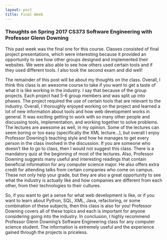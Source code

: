 ```yaml
---
layout: post
title: Final Week
---
```


### Thoughts on Spring 2017 CS373 Software Engineering with Professor Glenn Downing
This past week was the final one for this course. Classes consisted of final project presentations, which were interesting because it provided an opportunity to see how other groups designed and implemented their websites. We were also able to see how others used certain tools and if they used different tools. I also took the second exam and did well!

The remainder of this post will be about my thoughts on the class. Overall, I think this class is an awesome course to take if you want to get a taste of what it is like working in the industry. I say that because of the group projects. Each project had 5-6 group members and was split up into phases. The project required the use of certain tools that are relevant to the industry. Overall, I thoroughly enjoyed working on the project and learned a lot of new information about tools and how web development works in general. It was exciting getting to work with so many other people and discussing tools, implementation, and working together to solve problems. The lectures are awesome as well, in my opinion. Some of the lectures can seem boring or too easy (specifically the XML lecture…), but overall I enjoy Professor Downing’s teaching style and how he manages to get every person in the class involved in the discussion. If you are someone who doesn’t like to go to class, then I would not suggest this class. There is a mandatory quiz at the beginning of most of the lectures. Also, Professor Downing suggests many useful and interesting readings that contain beneficial information for any computer science major. He also offers extra credit for attending talks from certain companies who come on campus. These not only help your grade, but they are also a great opportunity to see what the industry is actually like and how companies are different from each other, from their technologies to their cultures.

So, if you want to get a sense for what web development is like, or if you want to learn about Python, SQL, XML, Java, refactoring, or some combination of these subjects, then this class is also for you! Professor Downing covers all of these topics and each is important for anyone considering going into the industry. In conclusion, I highly recommend Professor Glenn Downing’s Software Engineering class for any computer science student. The information is extremely useful and the experience gained through the projects is priceless.

